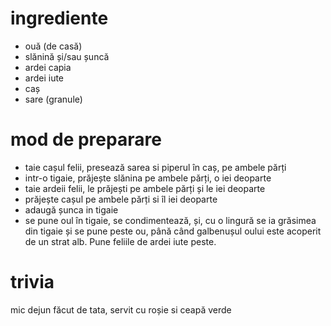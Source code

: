 # ingrediente

* ouă (de casă)
* slănină și/sau șuncă
* ardei capia
* ardei iute
* caș
* sare (granule)

# mod de preparare

* taie cașul felii, presează sarea si piperul în caș, pe ambele părți
* intr-o tigaie, prăjește slănina pe ambele părți, o iei deoparte
* taie ardeii felii, le prăjești pe ambele părți și le iei deoparte
* prăjește cașul pe ambele părți si îl iei deoparte
* adaugă șunca in tigaie
* se pune oul în tigaie, se condimentează, și, cu o lingură se ia
grăsimea din tigaie și se pune peste ou, până când galbenușul oului
este acoperit de un strat alb. Pune feliile de ardei iute peste.

# trivia

mic dejun făcut de tata, servit cu roșie si ceapă verde
